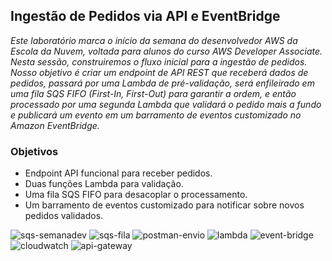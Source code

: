 ## Ingestão de Pedidos via API e EventBridge

_Este laboratório marca o início da semana do desenvolvedor AWS da Escola da Nuvem, voltada para alunos do curso AWS Developer Associate. Nesta sessão, construiremos o fluxo inicial para a ingestão de pedidos. 
Nosso objetivo é criar um endpoint de API REST que receberá dados de pedidos, passará por uma Lambda de pré-validação, será enfileirado em uma fila SQS FIFO (First-In, First-Out) para garantir a ordem, e então processado por uma segunda Lambda que validará o pedido mais a fundo e publicará um evento em um barramento de eventos customizado no Amazon EventBridge._


### Objetivos

- Endpoint API funcional para receber pedidos.
- Duas funções Lambda para validação.
- Uma fila SQS FIFO para desacoplar o processamento.
- Um barramento de eventos customizado para notificar sobre novos pedidos validados.

![sqs-semanadev](https://github.com/user-attachments/assets/d526cd3d-09b1-4307-bde1-3414b2c28512)
![sqs-fila](https://github.com/user-attachments/assets/5d65b78b-4494-40b6-8999-4ae793b37be1)
![postman-envio](https://github.com/user-attachments/assets/c6193ebb-4669-4c34-b8a9-beb6726f8461)
![lambda](https://github.com/user-attachments/assets/a21bf46c-cf21-4690-8644-dfca9f3811c6)
![event-bridge](https://github.com/user-attachments/assets/4c7973bf-67a3-4145-bdc4-6297cd21c4e0)
![cloudwatch](https://github.com/user-attachments/assets/0295087a-5af0-473a-9194-ad10e9056f2d)
![api-gateway](https://github.com/user-attachments/assets/13272bad-eada-40eb-9c09-c8e2c7ff1e94)

